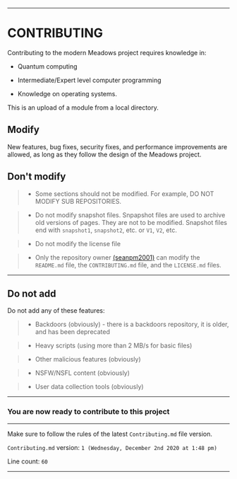 
***

# CONTRIBUTING

Contributing to the modern Meadows project requires knowledge in:

* Quantum computing

* Intermediate/Expert level computer programming

* Knowledge on operating systems.

This is an upload of a module from a local directory.

## Modify

New features, bug fixes, security fixes, and performance improvements are allowed, as long as they follow the design of the Meadows project.

## Don't modify

> * Some sections should not be modified. For example, DO NOT MODIFY SUB REPOSITORIES.

> * Do not modify snapshot files. Snpapshot files are used to archive old versions of pages. They are not to be modified.
Snapshot files end with `snapshot1`, `snapshot2`, etc. or `V1`, `V2`, etc.

> * Do not modify the license file

> * Only the repository owner [(seanpm2001)](https://github.com/seanpm2001/) can modify the `README.md` file, the `CONTRIBUTING.md` file, and the `LICENSE.md` files.

***

## Do not add

Do not add any of these features:

> * Backdoors (obviously) - there is a backdoors repository, it is older, and has been deprecated

> * Heavy scripts (using more than 2 MB/s for basic files)

> * Other malicious features (obviously)

> * NSFW/NSFL content (obviously)

> * User data collection tools (obviously)

***

### You are now ready to contribute to this project

***

Make sure to follow the rules of the latest `Contributing.md` file version.

`Contributing.md` version: `1 (Wednesday, December 2nd 2020 at 1:48 pm)`

Line count: `60`

***

